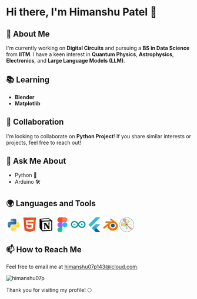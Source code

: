 # Hi there, I'm Himanshu Patel 👋


## 🌱 About Me
I'm currently working on **Digital Circuits** and pursuing a **BS in Data Science** from **IITM**. I have a keen interest in **Quantum Physics**, **Astrophysics**, **Electronics**, and **Large Language Models (LLM)**.

## 📚 Learning
- **Blender** 
- **Matplotlib** 
## 👯 Collaboration
I'm looking to collaborate on **Python Project**! If you share similar interests or projects, feel free to reach out!

## 💬 Ask Me About
- Python 🐍
- Arduino 🛠️

## 🌍 Languages and Tools
<div>
    <img src="https://raw.githubusercontent.com/devicons/devicon/master/icons/python/python-original.svg" alt="Python" width="40" height="40"/> 
    <img src="https://raw.githubusercontent.com/devicons/devicon/master/icons/html5/html5-original.svg" alt="HTML" width="40" height="40"/> 
    <img src="https://raw.githubusercontent.com/devicons/devicon/master/icons/notion/notion-original.svg" alt="Notion" width="40" height="40"/> 
    <img src="https://raw.githubusercontent.com/devicons/devicon/master/icons/figma/figma-original.svg" alt="Figma" width="40" height="40"/> 
    <img src="https://raw.githubusercontent.com/devicons/devicon/master/icons/arduino/arduino-original.svg" alt="Arduino" width="40" height="40"/> 
    <img src="https://raw.githubusercontent.com/devicons/devicon/master/icons/flutter/flutter-original.svg" alt="Flutter" width="40" height="40"/> 
    <img src="https://raw.githubusercontent.com/devicons/devicon/master/icons/blender/blender-original.svg" alt="Blender" width="40" height="40"/> 
    <img src="https://raw.githubusercontent.com/devicons/devicon/master/icons/matplotlib/matplotlib-original.svg" alt="Matplotlib" width="40" height="40"/> 
</div>

## 📫 How to Reach Me
Feel free to email me at [himanshu07p143@icloud.com](mailto:himanshu07p143@icloud.com).
<p align="left"> <img src="https://komarev.com/ghpvc/?username=himanshu07p&label=Profile%20views&color=0e75b6&style=flat" alt="himanshu07p" /> </p>



Thank you for visiting my profile! 🌕

